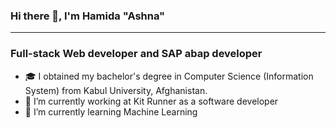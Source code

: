 ###                                          Hi there 👋, I'm Hamida "Ashna"
----------------------------------------------------------------------------------------------------------------------------------------------------------------
### Full-stack Web developer and SAP abap developer

- 🎓 I obtained my bachelor's degree in Computer Science (Information System) from Kabul University, Afghanistan.
- 🔭 I’m currently working at Kit Runner as a software developer
- 🌱 I’m currently learning Machine Learning

<!--
**hamida-ashna/hamida-ashna** is a ✨ _special_ ✨ repository because its `README.md` (this file) appears on your GitHub profile.

Here are some ideas to get you started:



-->
